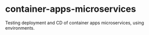 # container-apps-microservices
Testing deployment and CD of container apps microservices, using environments.
